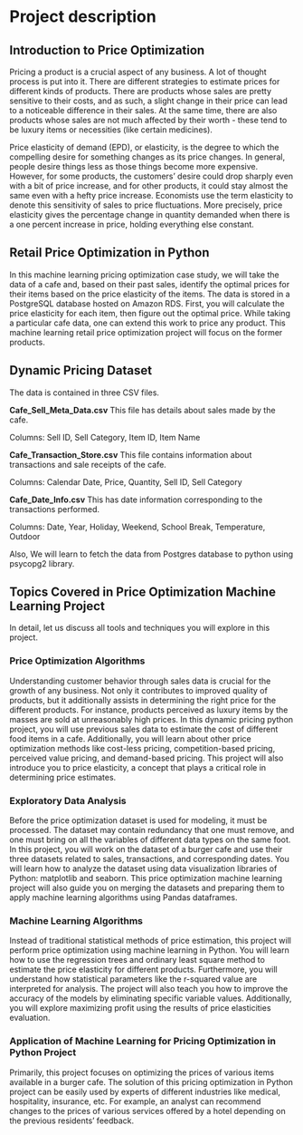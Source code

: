 # Project description
## Introduction to Price Optimization
Pricing a product is a crucial aspect of any business. A lot of thought process is put into it. There are different strategies to estimate prices for different kinds of products. There are products whose sales are pretty sensitive to their costs, and as such, a slight change in their price can lead to a noticeable difference in their sales. At the same time, there are also products whose sales are not much affected by their worth - these tend to be luxury items or necessities (like certain medicines). 

Price elasticity of demand (EPD), or elasticity, is the degree to which the compelling desire for something changes as its price changes. In general, people desire things less as those things become more expensive. However, for some products, the customers’ desire could drop sharply even with a bit of price increase, and for other products, it could stay almost the same even with a hefty price increase. Economists use the term elasticity to denote this sensitivity of sales to price fluctuations. More precisely, price elasticity gives the percentage change in quantity demanded when there is a one percent increase in price, holding everything else constant.

## Retail Price Optimization in Python
In this machine learning pricing optimization case study, we will take the data of a cafe and, based on their past sales, identify the optimal prices for their items based on the price elasticity of the items. The data is stored in a PostgreSQL database hosted on Amazon RDS. First, you will calculate the price elasticity for each item, then figure out the optimal price. While taking a particular cafe data, one can extend this work to price any product. This machine learning retail price optimization project will focus on the former products.

## Dynamic Pricing Dataset
The data is contained in three CSV files.

**Cafe_Sell_Meta_Data.csv** This file has details about sales made by the cafe. 

Columns: Sell ID, Sell Category, Item ID, Item Name

**Cafe_Transaction_Store.csv** This file contains information about transactions and sale receipts of the cafe.

Columns: Calendar Date, Price, Quantity, Sell ID, Sell Category

**Cafe_Date_Info.csv** This has date information corresponding to the transactions performed.

Columns: Date, Year, Holiday, Weekend, School Break, Temperature, Outdoor

Also, We will learn to fetch the data from Postgres database to python using psycopg2 library. 

## Topics Covered in Price Optimization Machine Learning Project
In detail, let us discuss all tools and techniques you will explore in this project.

### Price Optimization Algorithms
Understanding customer behavior through sales data is crucial for the growth of any business. Not only it contributes to improved quality of products, but it additionally assists in determining the right price for the different products. For instance, products perceived as luxury items by the masses are sold at unreasonably high prices. In this dynamic pricing python project, you will use previous sales data to estimate the cost of different food items in a cafe. Additionally, you will learn about other price optimization methods like cost-less pricing, competition-based pricing, perceived value pricing, and demand-based pricing. This project will also introduce you to price elasticity, a concept that plays a critical role in determining price estimates.

### Exploratory Data Analysis
Before the price optimization dataset is used for modeling, it must be processed. The dataset may contain redundancy that one must remove, and one must bring on all the variables of different data types on the same foot. In this project, you will work on the dataset of a burger cafe and use their three datasets related to sales, transactions, and corresponding dates. You will learn how to analyze the dataset using data visualization libraries of Python: matplotlib and seaborn. This price optimization machine learning project will also guide you on merging the datasets and preparing them to apply machine learning algorithms using Pandas dataframes.

### Machine Learning Algorithms
Instead of traditional statistical methods of price estimation, this project will perform price optimization using machine learning in Python. You will learn how to use the regression trees and ordinary least square method to estimate the price elasticity for different products. Furthermore, you will understand how statistical parameters like the r-squared value are interpreted for analysis. The project will also teach you how to improve the accuracy of the models by eliminating specific variable values. Additionally, you will explore maximizing profit using the results of price elasticities evaluation.

### Application of Machine Learning for Pricing Optimization in Python Project
Primarily, this project focuses on optimizing the prices of various items available in a burger cafe. The solution of this pricing optimization in Python project can be easily used by experts of different industries like medical, hospitality, insurance, etc. For example, an analyst can recommend changes to the prices of various services offered by a hotel depending on the previous residents’ feedback.
